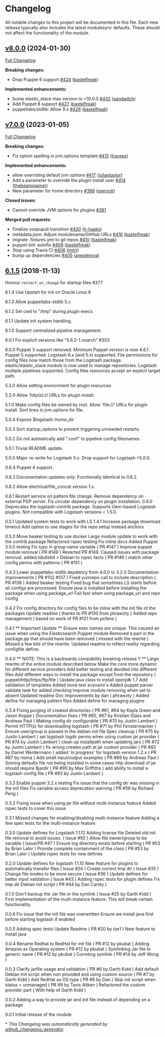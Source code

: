 # Changelog

All notable changes to this project will be documented in this file.
Each new release typically also includes the latest modulesync defaults.
These should not affect the functionality of the module.

## [v8.0.0](https://github.com/voxpupuli/puppet-logstash/tree/v8.0.0) (2024-01-30)

[Full Changelog](https://github.com/voxpupuli/puppet-logstash/compare/v7.0.0...v8.0.0)

**Breaking changes:**

- Drop Puppet 6 support [\#424](https://github.com/voxpupuli/puppet-logstash/pull/424) ([bastelfreak](https://github.com/bastelfreak))

**Implemented enhancements:**

- bump elastic\_stack max version to \<10.0.0 [\#432](https://github.com/voxpupuli/puppet-logstash/pull/432) ([sandwitch](https://github.com/sandwitch))
- Add Puppet 8 support [\#427](https://github.com/voxpupuli/puppet-logstash/pull/427) ([bastelfreak](https://github.com/bastelfreak))
- puppetlabs/stdlib: Allow 9.x [\#426](https://github.com/voxpupuli/puppet-logstash/pull/426) ([bastelfreak](https://github.com/bastelfreak))

## [v7.0.0](https://github.com/voxpupuli/puppet-logstash/tree/v7.0.0) (2023-01-05)

[Full Changelog](https://github.com/voxpupuli/puppet-logstash/compare/6.1.5...v7.0.0)

**Breaking changes:**

- Fix option spelling in jvm.options template [\#412](https://github.com/voxpupuli/puppet-logstash/pull/412) ([travees](https://github.com/travees))

**Implemented enhancements:**

- allow overriding default jvm options [\#417](https://github.com/voxpupuli/puppet-logstash/pull/417) ([juliantaylor](https://github.com/juliantaylor))
- Add a parameter to override the plugin install user [\#414](https://github.com/voxpupuli/puppet-logstash/pull/414) ([thebeanogamer](https://github.com/thebeanogamer))
- New parameter for home directory [\#368](https://github.com/voxpupuli/puppet-logstash/pull/368) ([joernott](https://github.com/joernott))

**Closed issues:**

- Cannot override JVM options for plugins [\#381](https://github.com/voxpupuli/puppet-logstash/issues/381)

**Merged pull requests:**

- Finalize voxpupuli transition [\#420](https://github.com/voxpupuli/puppet-logstash/pull/420) ([h-haaks](https://github.com/h-haaks))
- metadata.json: Adjust modulename/GitHub URLs [\#416](https://github.com/voxpupuli/puppet-logstash/pull/416) ([bastelfreak](https://github.com/bastelfreak))
- migrate .fixtures.yml to git repos [\#410](https://github.com/voxpupuli/puppet-logstash/pull/410) ([bastelfreak](https://github.com/bastelfreak))
- puppet-lint: autofix [\#409](https://github.com/voxpupuli/puppet-logstash/pull/409) ([bastelfreak](https://github.com/bastelfreak))
- Stop using Travis CI [\#406](https://github.com/voxpupuli/puppet-logstash/pull/406) ([jmlrt](https://github.com/jmlrt))
- bump up dependencies [\#405](https://github.com/voxpupuli/puppet-logstash/pull/405) ([anesterova](https://github.com/anesterova))

## [6.1.5](https://github.com/voxpupuli/puppet-logstash/tree/6.1.5) (2018-11-13)

  Honour `restart_on_change` for startup files #377

6.1.4
  Use Upstart for init on Oracle Linux 6

6.1.3
  Allow puppetlabs-stdlib 5.x

6.1.2
  Set cwd to "/tmp" during plugin execs.

6.1.1
  Update init system handling.

6.1.0
  Support centralized pipeline management.

6.0.1
  Fix explicit versions like "5.6.2-1.noarch" #353

6.0.0
  Puppet 3 support removed. Minimum Puppet version is now 4.6.1.
  Puppet 5 supported.
  Logstash 6.x (and 5.x) supported.
  File permissions for config files now match those from the Logstash package.
  elastic/elastic_stack module is now used to manage repositories.
  Logstash multiple pipelines supported.
  Config files resources accept an explicit target path.

5.3.0
  Allow setting environment for plugin resources

5.2.0
  Allow 'http(s):// URLs for plugin install.

5.1.0
  Make config files be owned by root.
  Allow 'file://' URLs for plugin install.
  Sort lines in jvm.options for file.

5.0.4
  Expose $logstash::home_dir

5.0.3
  Sort startup_options to prevent triggering unneeded restarts.

5.0.2
  Do not autmatically add ".conf" to pipeline config filesnames.

5.0.1
  Trivial README update.

5.0.0
  Major re-write for Logstash 5.x.
  Drop support for Logstash <5.0.0.

0.6.4
  Puppet 4 support.

0.6.3
  Documentation updates only. Functionally identical to 0.6.2.

0.6.2
  Allow electrical/file_concat version 1.x.

0.6.1
  Restart service on pattern file change.
  Remove dependency on external PGP server.
  Fix circular dependency on plugin installation.
0.6.0
  Deprecates the logstash-contrib package.
  Supports Gem-based Logstash plugins.
  Not compatible with Logstash versions < 1.5.0.

0.5.1
  Updated system tests to work with LS 1.4.1
  Increase package download timeout
  Add option to use stages for the repo setup instead anchors

0.5.0
  Move beaker testing to use docker
  Large module update to work with the contrib package
  Refactored rspec testing
  Fix inline docs
  Added Puppet 3.5.0 testing
  Fix typo in group name variable ( PR #147 )
  Improve puppet module removal ( PR #149 )
  Reverted PR #149. Caused issues with package removal.
  added lsbdistid = Debian to rspec facts ( PR #146 )
  match other config perms with patterns ( PR #151 )

0.4.3
  Lower puppetlabs-stdlib depdency from 4.0.0 to 3.2.0
  Documentation improvements ( PR #132 #137 )
  Fixed yumrepo call to include description ( PR #138 )
  Added beaker testing
  Fixed bug that sometimes LS starts before all configs are processed.
  Ensure java is installed before installing the package when using package_url
  Fail fast when using package_url and repo config

0.4.2
  Fix config directory for config files to be inline with the init file of the packages
  Update readme ( thanks to PR #130 from phrawzty )
  Added repo management ( based on work of PR #121 from pcfens )

0.4.1
  ** Important Update **
  Ensure exec names are unique. This caused an issue when using the Elasticsearch Puppet module
  Removed a part in the package.pp that should have been removed ( missed with the rewrite )
  Missed a few bits of the rewrite.
  Updated readme to reflect reality regarding configfile define.

0.4.0
  ** NOTE: This is a backwards compability breaking release !! **
  Large rewrite of the entire module described below
  Make the core more dynamic for different service providers
  Add better testing and devided into different files
  Add different ways to install the package except from the repository ( puppet/http/https/ftp/file )
  Update java class to install openjdk 1.7
  Add validation of templates
  Added more test scenario's
  Added puppet parser validate task for added checking
  Improve module removing when set to absent
  Updated readme
  Doc improvements by dan ( phrawzty )
  Added define for managing pattern files
  Added define for managing plugins

0.3.4
  Fixing purging of created directories ( PR #61, #64 by Kayla Green and Jason Koppe )
  Documentation fixes ( PR #65, #67 by Kristian Glass and Andreas Paul )
  Making config dir configurable ( PR #70 by Justin Lambert )
  Permit HTTP(s) for downloading logstash ( PR #71 by Phil Fenstermacher )
  Ensure user/group is passed in the debian init file
  Spec cleanup ( PR #75 by Justin Lambert )
  set logstash logdir perms when using custom jar provider ( PR #74 by Justin Lambert )
  clean up installpath when updating jars ( PR #72 by Justin Lambert )
  fix wrong creates path at jar custom provider ( PR #83 by Daniel Werdermann )
  added 'in progress' for logstash version 1.2.x ( PR #87 by rtoma )
  Add small input/output examples ( PR #89 by Andreas Paul )
  Solving defaults file not being installed in some cases
  http download of jar should require $jardir ( PR #90 by Max Griffiths )
  add ability to install a logstash config file ( PR #93 by Justin Lambert )

0.3.3
  Enable puppet 3.2.x testing
  Fix issue that the config dir was missing in the init files
  Fix variable access deprecation warning ( PR #56 by Richard Peng )

0.3.2
  Fixing issue when using jar file without multi-instance feature
  Added rspec tests to cover this issue

0.3.1
  Missed changes for enabling/disabling multi-instance feature
  Adding a few spec tests for the multi-instance feature

0.3.0
  Update defines for Logstash 1.1.12
  Adding license file
  Deleted old init file removal to avoid issues. ( Issue #50 )
  Allow file owner/group to be variable ( Issue/PR #47 )
  Ensure log directory exists before starting ( PR #53 by Brian Lalor )
  Provide complete containment of the class ( PR #53 by Brian Lalor )
  Update rspec tests for new defines

0.2.0
  Update defines for logstash 1.1.10
  New feature for plugins to automatically transfer files ( Issue #24 )
  Create correct tmp dir ( Issue #35 )
  Change file modes to be more secure ( Issue #36 )
  Update defines for better input validation ( Issue #43 )
  Adding rspec tests for plugin defines
  Fix tmp dir Debian init script ( PR #44 by Dan Carley )

0.1.0
  Don't backup the Jar file or the symlink ( Issue #25 by Garth Kidd )
  First implementation of the multi-instance feature. This will break certain functionality.

0.0.6
  Fix issue that the init file was overwritten
  Ensure we install java first before starting logstash if enabled

0.0.5
  Adding spec tests
  Update Readme ( PR #20 by rjw1 )
  New feature to install java

0.0.4
  Rename Redhat to RedHat for init file ( PR #12 by pkubat )
  Adding Amazon as Operating system ( PR #12 by pkubat )
  Symlinking Jar file to generic name ( PR #12 by pkubat )
  Correting symlink ( PR #14 by Jeff Wong )

0.0.3
  Clarify jarfile usage and validation ( PR #6 by Garth Kidd )
  Add default Debian Init script when non provided and using custom source ( PR #7 by Garth Kidd )
  Add RedHat as OS type ( PR #8 by Dan )
  Skip init script when status = unmanaged ( PR #9 by Tavis Aitken )
  Refactored the custom provider part ( With help of Garth Kidd )

0.0.2
  Adding a way to provide jar and init file instead of depending on a package

0.0.1
  Initial release of the module


\* *This Changelog was automatically generated by [github_changelog_generator](https://github.com/github-changelog-generator/github-changelog-generator)*
